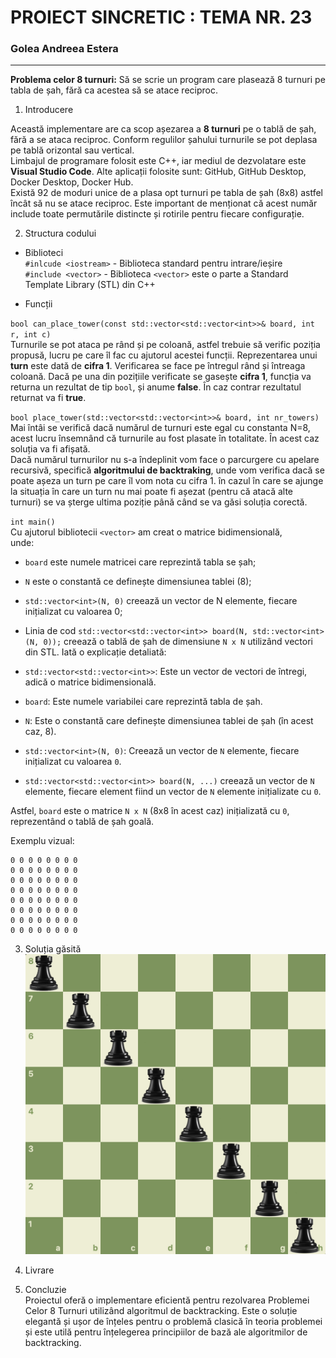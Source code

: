 # PROIECT SINCRETIC : TEMA NR. 23    
### Golea Andreea Estera   
***************************************************   
 **Problema celor 8 turnuri:** Să se scrie un program care plasează 8 turnuri pe tabla de șah, fără ca acestea să se atace reciproc.   

 1. Introducere

 Această implementare are ca scop așezarea a __8 turnuri__ pe o tablă de șah, fără a se ataca reciproc. Conform regulilor șahului turnurile se pot deplasa pe tablă orizontal sau vertical.    
 Limbajul de programare folosit este C++, iar mediul de dezvolatare este __Visual Studio Code__. Alte aplicații folosite sunt: GitHub, GitHub Desktop, Docker Desktop, Docker Hub.    
 Există 92 de moduri unice de a plasa opt turnuri pe tabla de șah (8x8) astfel încât să nu se atace reciproc. Este important de menționat că acest număr include toate permutările distincte și rotirile pentru fiecare configurație.  

 2. Structura codului

 - Biblioteci   
 `#inlcude <iostream>` - Biblioteca standard pentru intrare/ieșire   
 `#include <vector>` - Biblioteca `<vector>` este o parte a Standard Template Library (STL) din C++  
 
 - Funcții

 `bool can_place_tower(const std::vector<std::vector<int>>& board, int r, int c)`  
 Turnurile se pot ataca pe rând și pe coloană, astfel trebuie să verific poziția propusă, lucru pe care îl fac cu ajutorul acestei funcții. Reprezentarea unui **turn** este dată de __cifra 1__. Verificarea se face pe întregul rând și întreaga coloană. Dacă pe una din pozițiile verificate se gasește __cifra 1__, funcția va returna un rezultat de tip `bool`, și anume __false__. În caz contrar rezultatul returnat va fi __true__.

 `bool place_tower(std::vector<std::vector<int>>& board, int nr_towers)`   
Mai întâi se verifică dacă numărul de turnuri este egal cu constanta N=8, acest lucru însemnând că turnurile au fost plasate în totalitate. În acest caz soluția va fi afișată.    
Dacă numărul turnurilor nu s-a îndeplinit vom face o parcurgere cu apelare recursivă, specifică __algoritmului de backtraking__, unde vom verifica dacă se poate așeza un turn pe care îl vom nota cu cifra 1. în cazul în care se ajunge la situația în care un turn nu mai poate fi așezat (pentru că atacă alte turnuri) se va șterge ultima poziție până când se va găsi soluția corectă.  

`int main()`   
Cu ajutorul bibliotecii `<vector>` am creat o matrice bidimensională,   
unde:  
- `board` este numele matricei care reprezintă tabla se șah;   
- `N` este o constantă ce definește dimensiunea tablei (8);
- `std::vector<int>(N, 0)` creează un vector de N elemente, fiecare inițializat cu valoarea 0;
- Linia de cod `std::vector<std::vector<int>> board(N, std::vector<int>(N, 0));` creează o tablă de șah de dimensiune `N x N` utilizând vectori din STL. Iată o explicație detaliată:

- `std::vector<std::vector<int>>`: Este un vector de vectori de întregi, adică o matrice bidimensională.
- `board`: Este numele variabilei care reprezintă tabla de șah.
- `N`: Este o constantă care definește dimensiunea tablei de șah (în acest caz, 8).
- `std::vector<int>(N, 0)`: Creează un vector de `N` elemente, fiecare inițializat cu valoarea `0`.
- `std::vector<std::vector<int>> board(N, ...)` creează un vector de `N` elemente, fiecare element fiind un vector de `N` elemente inițializate cu `0`.

Astfel, `board` este o matrice `N x N` (8x8 în acest caz) inițializată cu `0`, reprezentând o tablă de șah goală.

Exemplu vizual:
```
0 0 0 0 0 0 0 0
0 0 0 0 0 0 0 0
0 0 0 0 0 0 0 0
0 0 0 0 0 0 0 0
0 0 0 0 0 0 0 0
0 0 0 0 0 0 0 0
0 0 0 0 0 0 0 0
0 0 0 0 0 0 0 0
```
3. Soluția găsită    
![Solutie:](https://github.com/esteraa03/cele-8-ture/blob/main/tabla-de-sah.png)  

4. Livrare  


5. Concluzie   
Proiectul oferă o implementare eficientă pentru rezolvarea Problemei Celor 8 Turnuri utilizând algoritmul de backtracking. Este o soluție elegantă și ușor de înțeles pentru o problemă clasică în teoria problemei și este utilă pentru înțelegerea principiilor de bază ale algoritmilor de backtracking.